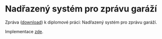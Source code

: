 # Nadřazený systém pro zprávu garáží

Zpráva ([download](https://github.com/ggljzr/mi-dip/raw/master/DP_Cervenka_Ondrej_2018.pdf)) k diplomové práci: Nadřazený systém pro zprávu garáží.

Implementace [zde](https://github.com/ggljzr/mi-dip-impl).
